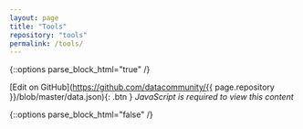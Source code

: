 ```yaml
---
layout: page
title: "Tools"
repository: "tools"
permalink: /tools/
---
```



{::options parse_block_html="true" /}

  [Edit on GitHub](https://github.com/datacommunity/{{ page.repository }}/blob/master/data.json){: .btn }
      <noscript>
         <i>JavaScript is required to view this content</i>
      </noscript>
  
  <div class="data" id="{{ page.repository }}"></div>

  <script src="https://ajax.googleapis.com/ajax/libs/jquery/1.10.1/jquery.min.js"></script>
  <script src="{{ site.url }}/assets/js/data.js"></script>

{::options parse_block_html="false" /}
